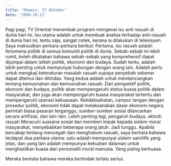 ```yaml
---
title: 'Khamis, 27 Oktober'
date: '1994-10-27'
---
```


Pagi pagi, TV Oriental menembak program mengenai isu anti rasuah di dunia hari ini. Isu utama adalah untuk membuat analisa terhadap anti-rasuah di dunia hari ini, tentu saja, sangat cetek, kerana ia dilakukan di televisyen. Saya maksudkan perkara-perkara berikut: Pertama, isu rasuah adalah fenomena politik di semua komuniti politik di dunia. Sebab-sebab ini lebih rumit, boleh dikatakan bahawa sebab-sebab yang komprehensif dapat dijumpai dalam istilah politik, ekonomi dan budaya. Sudah tentu, adalah lebih penting untuk mempunyai hubungan dengan orang lain. Adalah perlu untuk mengkaji keteraturan masalah rasuah supaya penyebab sebenar dapat ditemui dan ditindas. Yang kedua adalah untuk membincangkan tentang kemusnahan dan kemusnahan rasuah. Dari perspektif politik, ekonomi dan budaya, politik akan mempengaruhi status kuasa politik dalam masyarakat, dan juga akan mempengaruhi kuasa masyarakat tertentu dan mempengaruhi operasi kekuasaan. Ketidaksahatan, campur tangan dengan prosedur politik, ekonomi tidak dapat melaksanakan dasar ekonomi negara, perintah biasa pasaran terganggu, sumber-sumber sosial dilancarkan secara artifisial, dan lain-lain. Lebih penting lagi, pengaruh budaya, aktiviti rasuah Meracuni suasana sosial dan memberi impak kepada sistem moral masyarakat, menyebabkan beberapa orang jatuh. Jadi tunggu. Apabila bercakap tentang mencegah dan menghukum rasuah, saya berkata bahawa terdapat dua perkara utama: satu adalah mempunyai sistem saintifik yang jelas, dan yang lain adalah mempunyai kekuatan dalaman untuk menghasilkan kuasa dari personaliti moral manusia. Yang paling berkuasa.

Mereka berkata bahawa mereka bertindak terlalu serius.

